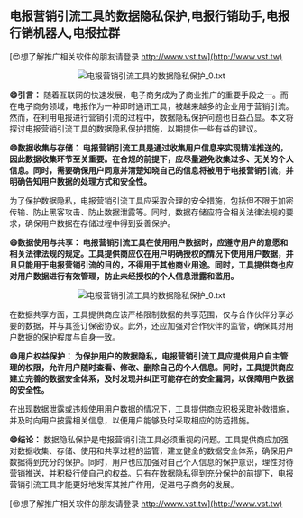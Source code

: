 ## **电报营销引流工具的数据隐私保护,电报行销助手,电报行销机器人,电报拉群**

[😍想了解推广相关软件的朋友请登录 http://www.vst.tw](http://www.vst.tw)

 <center><img src="https://vst.tw/MP4/tuiguang/png/8.png" alt="电报营销引流工具的数据隐私保护_0.txt"></center>

**😄引言：**
随着互联网的快速发展，电子商务成为了商业推广的重要手段之一。而在电子商务领域，电报作为一种即时通讯工具，被越来越多的企业用于营销引流。然而，在利用电报进行营销引流的过程中，数据隐私保护问题也日益凸显。本文将探讨电报营销引流工具的数据隐私保护措施，以期提供一些有益的建议。

**😄数据收集与存储： 电报营销引流工具是通过收集用户信息来实现精准推送的，因此数据收集环节至关重要。在合规的前提下，应尽量避免收集过多、无关的个人信息。同时，需要确保用户同意并清楚知晓自己的信息将被用于电报营销引流，并明确告知用户数据的处理方式和安全性。**

为了保护数据隐私，电报营销引流工具应采取合理的安全措施，包括但不限于加密传输、防止黑客攻击、防止数据泄露等。同时，数据存储应符合相关法律法规的要求，确保用户数据在存储过程中得到妥善保护。

**😄数据使用与共享： 电报营销引流工具在使用用户数据时，应遵守用户的意愿和相关法律法规的规定。工具提供商应仅在用户明确授权的情况下使用用户数据，并且只能用于电报营销引流的目的，不得用于其他商业用途。同时，工具提供商也应对用户数据进行有效管理，防止未经授权的个人信息泄露和滥用。**

 <center><img src="https://vst.tw/MP4/tuiguang/png/1.png" alt="电报营销引流工具的数据隐私保护_0.txt"></center>

在数据共享方面，工具提供商应该严格限制数据的共享范围，仅与合作伙伴分享必要的数据，并与其签订保密协议。此外，还应加强对合作伙伴的监管，确保其对用户数据的保护程度与自身一致。

**😄用户权益保护： 为保护用户的数据隐私，电报营销引流工具应提供用户自主管理的权限，允许用户随时查看、修改、删除自己的个人信息。同时，工具提供商应建立完善的数据安全体系，及时发现并纠正可能存在的安全漏洞，以保障用户数据的安全性。**

在出现数据泄露或违规使用用户数据的情况下，工具提供商应积极采取补救措施，并及时向用户披露相关信息，以便用户能够及时采取相应的防范措施。

**😄结论：**
数据隐私保护是电报营销引流工具必须重视的问题。工具提供商应加强对数据收集、存储、使用和共享过程的监管，建立健全的数据安全体系，确保用户数据得到充分的保护。同时，用户也应加强对自己个人信息的保护意识，理性对待营销推送，并积极行使自己的权益。只有在数据隐私得到充分保护的前提下，电报营销引流工具才能更好地发挥其推广作用，促进电子商务的发展。

[😍想了解推广相关软件的朋友请登录 http://www.vst.tw](http://www.vst.tw)



